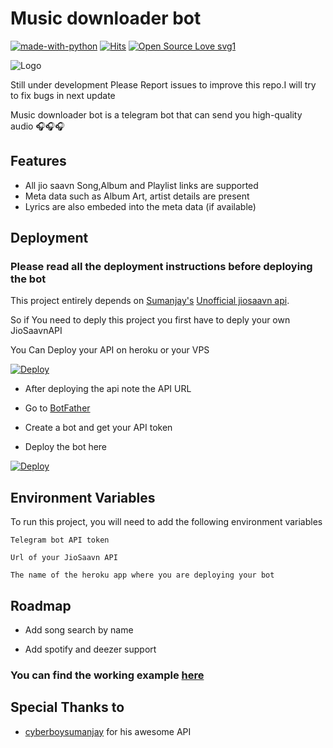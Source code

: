 # Music downloader bot

[![made-with-python](https://img.shields.io/badge/Made%20with-Python-1f425f.svg)](https://www.python.org/) [![Hits](https://hits.seeyoufarm.com/api/count/incr/badge.svg?url=https%3A%2F%2Fgithub.com%2Fanishgowda21%2FMusic-downloader-bot&count_bg=%239A27D4&title_bg=%23555555&icon=applemusic.svg&icon_color=%23E7E7E7&title=Views&edge_flat=false)](https://hits.seeyoufarm.com) [![Open Source Love svg1](https://badges.frapsoft.com/os/v1/open-source.svg?v=103)](https://github.com/ellerbrock/open-source-badges/)

![Logo](https://github.com/anishgowda21/Music-downloader-bot/raw/main/images/botimage.jpg)

Still under development Please Report issues to improve this repo.I will try to fix bugs in next update

Music downloader bot is a telegram bot that can send you high-quality audio 🎧🎧🎧

## Features

- All jio saavn Song,Album and Playlist links are supported
- Meta data such as Album Art, artist details are present
- Lyrics are also embeded into the meta data (if available)

## Deployment

### Please read all the deployment instructions before deploying the bot

This project entirely depends on [Sumanjay's](https://github.com/cyberboysumanjay)
[Unofficial jiosaavn api](https://github.com/cyberboysumanjay/JioSaavnAPI).

So if You need to deply this project you first have to deply your own JioSaavnAPI

You Can Deploy your API on heroku or your VPS

[![Deploy](https://www.herokucdn.com/deploy/button.svg)](https://heroku.com/deploy?template=https://github.com/AzmyGansKuy/JioSaavnAPI/tree/master)

- After deploying the api note the API URL

- Go to [BotFather](https://telegram.dog/BotFather)

- Create a bot and get your API token

- Deploy the bot here

[![Deploy](https://www.herokucdn.com/deploy/button.svg)](https://dashboard.heroku.com/new?template=https://github.com/AzmyGansKuy/MusicDownload)

## Environment Variables

To run this project, you will need to add the following environment variables

`Telegram bot API token`

`Url of your JioSaavn API`

`The name of the heroku app where you are deploying your bot`

## Roadmap

- Add song search by name

- Add spotify and deezer support

### You can find the working example [here](https://telegram.dog/jiomusic_dlbot)

## Special Thanks to

- [cyberboysumanjay](https://github.com/cyberboysumanjay) for his awesome API
